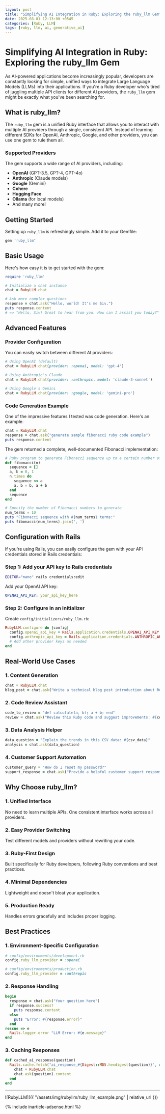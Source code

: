 ```yaml
---
layout: post
title: "Simplifying AI Integration in Ruby: Exploring the ruby_llm Gem"
date: 2025-08-01 12:13:00 +0545
categories: [Ruby, LLM]
tags: [ruby, llm, ai, generative_ai]
---
```


# Simplifying AI Integration in Ruby: Exploring the ruby_llm Gem

As AI-powered applications become increasingly popular, developers are constantly looking for simple, unified ways to integrate Large Language Models (LLMs) into their applications. If you're a Ruby developer who's tired of juggling multiple API clients for different AI providers, the `ruby_llm` gem might be exactly what you've been searching for.

## What is ruby_llm?

The `ruby_llm` gem is a unified Ruby interface that allows you to interact with multiple AI providers through a single, consistent API. Instead of learning different SDKs for OpenAI, Anthropic, Google, and other providers, you can use one gem to rule them all.

### Supported Providers

The gem supports a wide range of AI providers, including:
- **OpenAI** (GPT-3.5, GPT-4, GPT-4o)
- **Anthropic** (Claude models)
- **Google** (Gemini)
- **Cohere**
- **Hugging Face**
- **Ollama** (for local models)
- And many more!

## Getting Started

Setting up `ruby_llm` is refreshingly simple. Add it to your Gemfile:

```ruby
gem 'ruby_llm'
```

## Basic Usage

Here's how easy it is to get started with the gem:

```ruby
require 'ruby_llm'

# Initialize a chat instance
chat = RubyLLM.chat

# Ask more complex questions
response = chat.ask("Hello, world! It's me Siv.")
puts response.content
# => "Hello, Siv! Great to hear from you. How can I assist you today?"
```

## Advanced Features

### Provider Configuration

You can easily switch between different AI providers:

```ruby
# Using OpenAI (default)
chat = RubyLLM.chat(provider: :openai, model: 'gpt-4')

# Using Anthropic's Claude
chat = RubyLLM.chat(provider: :anthropic, model: 'claude-3-sonnet')

# Using Google's Gemini
chat = RubyLLM.chat(provider: :google, model: 'gemini-pro')
```

### Code Generation Example

One of the impressive features I tested was code generation. Here's an example:

```ruby
chat = RubyLLM.chat
response = chat.ask("generate sample fibonacci ruby code example")
puts response.content
```

The gem returned a complete, well-documented Fibonacci implementation:

```ruby
# Ruby program to generate Fibonacci sequence up to a certain number of terms
def fibonacci(n)
  sequence = []
  a, b = 0, 1
  n.times do
    sequence << a
    a, b = b, a + b
  end
  sequence
end

# Specify the number of Fibonacci numbers to generate
num_terms = 10
puts "Fibonacci sequence with #{num_terms} terms:"
puts fibonacci(num_terms).join(', ')
```

## Configuration with Rails

If you're using Rails, you can easily configure the gem with your API credentials stored in Rails credentials:

### Step 1: Add your API key to Rails credentials

```bash
EDITOR="nano" rails credentials:edit
```

Add your OpenAI API key:
```yaml
OPENAI_API_KEY: your_api_key_here
```

### Step 2: Configure in an initializer

Create `config/initializers/ruby_llm.rb`:

```ruby
RubyLLM.configure do |config|
  config.openai_api_key = Rails.application.credentials.OPENAI_API_KEY
  config.anthropic_api_key = Rails.application.credentials.ANTHROPIC_API_KEY
  # Add other provider keys as needed
end
```

## Real-World Use Cases

### 1. Content Generation
```ruby
chat = RubyLLM.chat
blog_post = chat.ask("Write a technical blog post introduction about Ruby on Rails")
```

### 2. Code Review Assistant
```ruby
code_to_review = "def calculate(a, b); a + b; end"
review = chat.ask("Review this Ruby code and suggest improvements: #{code_to_review}")
```

### 3. Data Analysis Helper
```ruby
data_question = "Explain the trends in this CSV data: #{csv_data}"
analysis = chat.ask(data_question)
```

### 4. Customer Support Automation
```ruby
customer_query = "How do I reset my password?"
support_response = chat.ask("Provide a helpful customer support response: #{customer_query}")
```

## Why Choose ruby_llm?

### 1. **Unified Interface**
No need to learn multiple APIs. One consistent interface works across all providers.

### 2. **Easy Provider Switching**
Test different models and providers without rewriting your code.

### 3. **Ruby-First Design**
Built specifically for Ruby developers, following Ruby conventions and best practices.

### 4. **Minimal Dependencies**
Lightweight and doesn't bloat your application.

### 5. **Production Ready**
Handles errors gracefully and includes proper logging.

## Best Practices

### 1. Environment-Specific Configuration
```ruby
# config/environments/development.rb
config.ruby_llm_provider = :openai

# config/environments/production.rb  
config.ruby_llm_provider = :anthropic
```

### 2. Response Handling
```ruby
begin
  response = chat.ask("Your question here")
  if response.success?
    puts response.content
  else
    puts "Error: #{response.error}"
  end
rescue => e
  Rails.logger.error "LLM Error: #{e.message}"
end
```

### 3. Caching Responses
```ruby
def cached_ai_response(question)
  Rails.cache.fetch("ai_response_#{Digest::MD5.hexdigest(question)}", expires_in: 1.hour) do
    chat = RubyLLM.chat
    chat.ask(question).content
  end
end
```

---

![RubyLLM]({{ "/assets/img/rubyllm/ruby_llm_example.png" | relative_url }})

{% include inarticle-adsense.html %}

